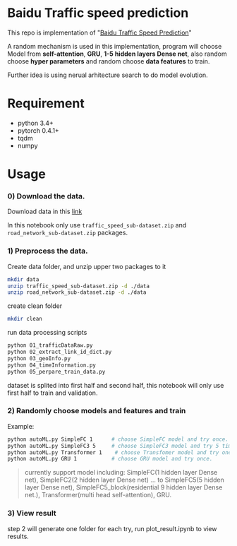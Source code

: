 # Baidu Traffic speed prediction

This repo is implementation of "[Baidu Traffic Speed Prediction](https://ai.baidu.com/broad/subordinate?dataset=traffic)"

A random mechanism is used in this implementation, program will choose Model from **self-attention**, **GRU**, **1-5 hidden layers Dense net**, also random choose **hyper parameters** and random choose **data features** to train.

Further idea is using nerual arhitecture search to do model evolution.

# Requirement
- python 3.4+
- pytorch 0.4.1+
- tqdm
- numpy


# Usage

### 0) Download the data.

Download data in this [link]( https://ai.baidu.com/broad/download?dataset=traffic)

In this notebook only use `traffic_speed_sub-dataset.zip` and `road_network_sub-dataset.zip` packages.

### 1) Preprocess the data.
Create data folder, and unzip upper two packages to it
```bash
mkdir data
unzip traffic_speed_sub-dataset.zip -d ./data
unzip road_network_sub-dataset.zip -d ./data
```
create clean folder
```bash
mkdir clean
```

run data processing scripts

```bash
python 01_trafficDataRaw.py
python 02_extract_link_id_dict.py
python 03_geoInfo.py
python 04_timeInformation.py
python 05_perpare_train_data.py
```
dataset is splited into first half and second half, this notebook will only use first half to train and validation.

### 2) Randomly choose models and features and train
Example:
```bash
python autoML.py SimpleFC 1      # choose SimpleFC model and try once.
python autoML.py SimpleFC3 5     # choose SimpleFC3 model and try 5 times.
python autoML.py Transformer 1    # choose Transfomer model and try once.
python autoML.py GRU 1           # choose GRU model and try once.
```
> currently support model including: SimpleFC(1 hidden layer Dense net), SimpleFC2(2 hidden layer Dense net) ... to SimpleFC5(5 hidden layer Dense net), SimpleFC5_block(residential 9 hidden layer Dense net.), Transformer(multi head self-attention), GRU.


### 3) View result
step 2 will generate one folder for each try, run plot_result.ipynb to view results.


